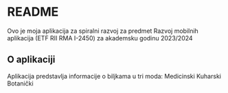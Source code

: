 # README #

Ovo je moja aplikacija za spiralni razvoj za
predmet Razvoj mobilnih aplikacija (ETF RII RMA I-2450) 
za akademsku godinu 2023/2024

## O aplikaciji

Aplikacija predstavlja informacije o biljkama u tri moda:
	Medicinski
	Kuharski
	Botanički